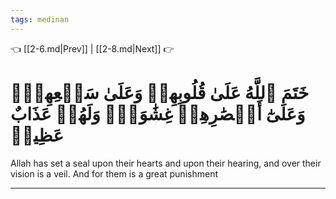 ```yaml
---
tags: medinan
---
```


👈 [[2-6.md|Prev]] | [[2-8.md|Next]] 👉

# خَتَمَ ٱللَّهُ عَلَىٰ قُلُوبِهِمۡ وَعَلَىٰ سَمۡعِهِمۡۖ وَعَلَىٰٓ أَبۡصَٰرِهِمۡ غِشَٰوَةٞۖ وَلَهُمۡ عَذَابٌ عَظِيمٞ

Allah has set a seal upon their hearts and upon their hearing, and over their vision is a veil. And for them is a great punishment

---

